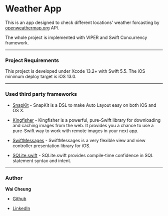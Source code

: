
# Weather App

This is an app designed to check different locations' weather forcasting by [openweathermap.org](https://openweathermap.org/api) API.

The whole project is implemented with VIPER and Swift Concurrency framework.

---

### Project Requirements

This project is developed under Xcode 13.2+ with Swift 5.5. The iOS minimum deploy target is iOS 13.0.

---

### Used third party frameworks

*  [SnapKit](https://github.com/SnapKit/SnapKit) - SnapKit is a DSL to make Auto Layout easy on both iOS and OS X.

*  [Kingfisher](https://github.com/onevcat/Kingfisher) - Kingfisher is a powerful, pure-Swift library for downloading and caching images from the web. It provides you a chance to use a pure-Swift way to work with remote images in your next app.

*  [SwiftMessages](https://github.com/SwiftKickMobile/SwiftMessages) - SwiftMessages is a very flexible view and view controller presentation library for iOS.

*  [SQLite.swift](https://github.com/stephencelis/SQLite.swift) - SQLite.swift provides compile-time confidence in SQL statement syntax and intent.

---

### Author

__Wai Cheung__

*  [Github](https://github.com/sakiwei)

*  [LinkedIn](https://www.linkedin.com/in/sakiwei/)
